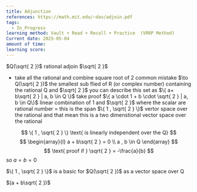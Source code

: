 ```yaml
---
title: Adjunction
references: https://math.mit.edu/~dav/adjoin.pdf
tags:
  - In_Progress
learning method: Vault + Read + Recall + Practice  (VRRP Method)
Current date: 2025-05-04
amount of time: 
learning score:
---
```


$Q(\sqrt{ 2 })$ rational  adjoin $\sqrt{ 2 }$ 
- take all the rational and combine square root of 2  common mistake 
$\to  Q(\sqrt{ 2 })$  the smallest sub flied of  R (or complex number) containing  the rational  Q and $\sqrt{ 2 }$ 
you can describe this set as  $\{ a+ b\sqrt{ 2 } | a, b \in Q \}$
take proof 
$\{ a \cdot 1  + b \cdot \sqrt{ 2 }  |  a, b \in Q\}$ 
  linear  combination  of 1 and  $\sqrt{ 2 }$ where the scalar are rational number 
  = this is the span $\{ 1 , \sqrt{ 2 } \}$ 
  vertor space over the rational and that mean this is a two dimenstional vector space over the rational 

$$
\{  1 , \sqrt{ 2 } \} \text{ is linearly independent over the Q}
$$
$$
\begin{array}{l}
a + b\sqrt{ 2 }   =   0  \\
a , b  \in Q  
\end{array}
$$
$$
\text{ proof if  } \sqrt{  2   }  =  -\frac{a}{b} 
$$
so $a=b =0$

$\{ 1 , \sqrt{ 2 } \}$  is a basic for  $Q(\sqrt{ 2 })$ as  a vector space over Q  


$(a + b\sqrt{ 2 })$